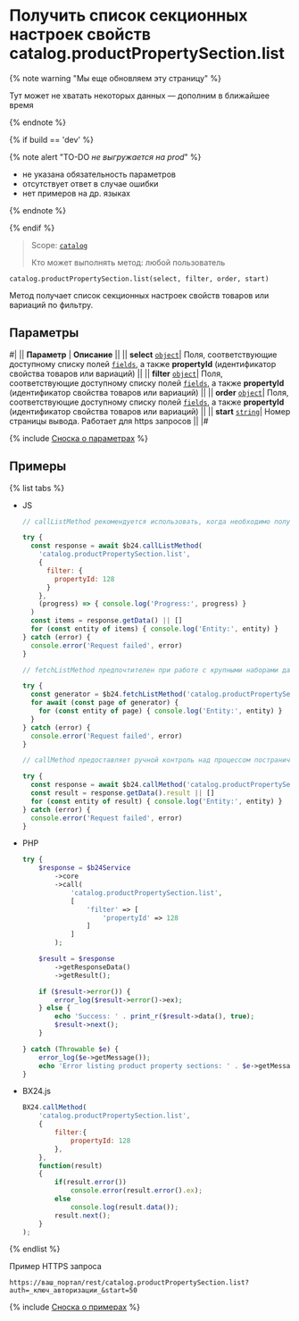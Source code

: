 # Получить список секционных настроек свойств catalog.productPropertySection.list

{% note warning "Мы еще обновляем эту страницу" %}

Тут может не хватать некоторых данных — дополним в ближайшее время

{% endnote %}

{% if build == 'dev' %}

{% note alert "TO-DO _не выгружается на prod_" %}

- не указана обязательность параметров
- отсутствует ответ в случае ошибки
- нет примеров на др. языках
  
{% endnote %}

{% endif %}

> Scope: [`catalog`](../../scopes/permissions.md)
>
> Кто может выполнять метод: любой пользователь

```http
catalog.productPropertySection.list(select, filter, order, start)
```

Метод получает список секционных настроек свойств товаров или вариаций по фильтру.

## Параметры

#|
|| **Параметр** | **Описание** ||
|| **select** 
[`object`](../../data-types.md)| Поля, соответствующие доступному списку полей [`fields`](catalog-product-property-section-set.md), а также **propertyId** (идентификатор свойства товаров или вариаций) ||
|| **filter** 
[`object`](../../data-types.md)| Поля, соответствующие доступному списку полей [`fields`](catalog-product-property-section-set.md), а также **propertyId** (идентификатор свойства товаров или вариаций) ||
|| **order**
[`object`](../../data-types.md)| Поля, соответствующие доступному списку полей [`fields`](catalog-product-property-section-set.md), а также **propertyId** (идентификатор свойства товаров или вариаций) ||
|| **start** 
[`string`](../../data-types.md)| Номер страницы вывода. Работает для https запросов ||
|#

{% include [Сноска о параметрах](../../../_includes/required.md) %}

## Примеры

{% list tabs %}

- JS


    ```js
    // callListMethod рекомендуется использовать, когда необходимо получить весь набор списочных данных и объём записей относительно невелик (до примерно 1000 элементов). Метод загружает все данные сразу, что может привести к высокой нагрузке на память при работе с большими объемами.
    
    try {
      const response = await $b24.callListMethod(
        'catalog.productPropertySection.list',
        {
          filter: {
            propertyId: 128
          }
        },
        (progress) => { console.log('Progress:', progress) }
      )
      const items = response.getData() || []
      for (const entity of items) { console.log('Entity:', entity) }
    } catch (error) {
      console.error('Request failed', error)
    }
    
    // fetchListMethod предпочтителен при работе с крупными наборами данных. Метод реализует итеративную выборку с использованием генератора, что позволяет обрабатывать данные по частям и эффективно использовать память.
    
    try {
      const generator = $b24.fetchListMethod('catalog.productPropertySection.list', { filter: { propertyId: 128 } }, 'ID')
      for await (const page of generator) {
        for (const entity of page) { console.log('Entity:', entity) }
      }
    } catch (error) {
      console.error('Request failed', error)
    }
    
    // callMethod предоставляет ручной контроль над процессом постраничного получения данных через параметр start. Подходит для сценариев, где требуется точное управление пакетами запросов. Однако при больших объемах данных может быть менее эффективным по сравнению с fetchListMethod.
    
    try {
      const response = await $b24.callMethod('catalog.productPropertySection.list', { filter: { propertyId: 128 } }, 0)
      const result = response.getData().result || []
      for (const entity of result) { console.log('Entity:', entity) }
    } catch (error) {
      console.error('Request failed', error)
    }
    ```

- PHP


    ```php
    try {
        $response = $b24Service
            ->core
            ->call(
                'catalog.productPropertySection.list',
                [
                    'filter' => [
                        'propertyId' => 128
                    ]
                ]
            );
    
        $result = $response
            ->getResponseData()
            ->getResult();
    
        if ($result->error()) {
            error_log($result->error()->ex);
        } else {
            echo 'Success: ' . print_r($result->data(), true);
            $result->next();
        }
    
    } catch (Throwable $e) {
        error_log($e->getMessage());
        echo 'Error listing product property sections: ' . $e->getMessage();
    }
    ```

- BX24.js

    ```js
    BX24.callMethod(
        'catalog.productPropertySection.list',
        {
            filter:{
                propertyId: 128
            },
        },
        function(result)
        {
            if(result.error())
                console.error(result.error().ex);
            else
                console.log(result.data());
            result.next();
        }
    );
    ```

{% endlist %}

Пример HTTPS запроса

```
https://ваш_портал/rest/catalog.productPropertySection.list?auth=_ключ_авторизации_&start=50
```

{% include [Сноска о примерах](../../../_includes/examples.md) %}
